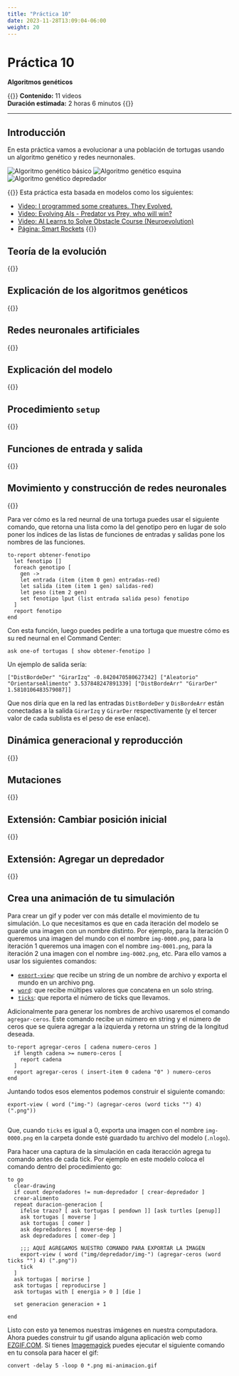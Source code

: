 ```yaml
---
title: "Práctica 10"
date: 2023-11-28T13:09:04-06:00
weight: 20
---
```


# Práctica 10

**Algoritmos genéticos**

{{<hint info>}}
**Contenido:** 11 videos  
**Duración estimada:** 2 horas 6 minutos 
{{</hint>}}

---

## Introducción

En esta práctica vamos a evolucionar a una población de tortugas usando un algoritmo genético y redes neurnonales. 

![Algoritmo genético básico](/img/algorimto-genetico-basico-r.gif)
![Algoritmo genético esquina](/img/algorimto-genetico-esquina-r.gif)
![Algoritmo genético depredador](/img/algorimto-genetico-depredador-r.gif)

{{<hint info>}}
Esta práctica esta basada en modelos como los siguientes:
- [Video: I programmed some creatures. They Evolved.](https://www.youtube.com/watch?v=N3tRFayqVtk)
- [Video: Evolving AIs - Predator vs Prey, who will win?](https://www.youtube.com/watch?v=qwrp3lB-jkQ)
- [Video: AI Learns to Solve Obstacle Course (Neuroevolution)](https://www.youtube.com/watch?v=9Zk_hY_CjiE)
- [Página: Smart Rockets](https://shivank1006.github.io/Smart-Rockets/)
{{</hint>}}

## Teoría de la evolución

{{<youtube id="HhgWOet6Ark">}}

## Explicación de los algoritmos genéticos

{{<youtube id="cycyWEIDp-0">}}

## Redes neuronales artificiales

{{<youtube id="a3818LdTILY">}}

## Explicación del modelo

{{<youtube id="dEbGWL6wBa8">}}

## Procedimiento `setup`

{{<youtube id="VMKVsqhyFCk">}}

## Funciones de entrada y salida

{{<youtube id="iLAcRZsO5wo">}}

## Movimiento y construcción de redes neuronales 

{{<youtube id="Pah5J-pcq00">}}

Para ver cómo es la red neurnal de una tortuga puedes usar el siguiente comando, que retorna una lista como la del genotipo pero en lugar de solo poner los índices de las listas de funciones de entradas y salidas pone los nombres de las funciones.

```
to-report obtener-fenotipo
  let fenotipo []
  foreach genotipo [
    gen ->
    let entrada (item (item 0 gen) entradas-red)
    let salida (item (item 1 gen) salidas-red)
    let peso (item 2 gen)
    set fenotipo lput (list entrada salida peso) fenotipo
  ]
  report fenotipo
end
```

Con esta función, luego puedes pedirle a una tortuga que muestre cómo es su red neurnal en el Command Center:

```
ask one-of tortugas [ show obtener-fenotipo ]
```

Un ejemplo de salida sería:

```
["DistBordeDer" "GirarIzq" -0.8420470580627342] ["Aleatorio" "OrientarseAlimento" 3.537848247891339] ["DistBordeArr" "GirarDer" 1.5810106483579087]]
```

Que nos diría que en la red las entradas `DistBordeDer` y `DisBordeArr` están conectadas a la salida `GirarIzq` y `GirarDer` respectivamente (y el tercer valor de cada sublista es el peso de ese enlace).

## Dinámica generacional y reproducción

{{<youtube id="oB7KjuuYzwI">}}

## Mutaciones

{{<youtube id="S5s6itdedpQ">}}

## Extensión: Cambiar posición inicial

{{<youtube id="ZeQt2F_HsDo">}}

## Extensión: Agregar un depredador

{{<youtube id="zMrFoyDMoL8">}}

## Crea una animación de tu simulación

Para crear un gif y poder ver con más detalle el movimiento de tu simulación. Lo que necesitamos es que en cada iteración del modelo se guarde una imagen con un nombre distinto. Por ejemplo, para la iteración 0 queremos una imagen del mundo con el nombre `img-0000.png`, para la iteración 1 queremos una imagen con el nombre `img-0001.png`, para la iteración 2 una imagen con el nombre `img-0002.png`, etc. Para ello vamos a usar los siguientes comandos:

- [`export-view`](https://ccl.northwestern.edu/netlogo/docs/dictionary.html#export-cmds): que recibe un string de un nombre de archivo y exporta el mundo en un archivo png.
- [`word`](https://ccl.northwestern.edu/netlogo/docs/dictionary.html#word): que recibe múltipes valores que concatena en un solo string.
- [`ticks`](https://ccl.northwestern.edu/netlogo/docs/dictionary.html#ticks): que reporta el número de ticks que llevamos.

Adicionalmente para generar los nombres de archivo usaremos el comando `agregar-ceros`. Este comando recibe un número en string y el número de ceros que se quiera agregar a la izquierda y retorna un string de la longitud deseada.

```
to-report agregar-ceros [ cadena numero-ceros ]
  if length cadena >= numero-ceros [
    report cadena
  ]
  report agregar-ceros ( insert-item 0 cadena "0" ) numero-ceros
end
```

Juntando todos esos elementos podemos construir el siguiente comando:

```
export-view ( word ("img-") (agregar-ceros (word ticks "") 4) (".png"))
 
```

Que, cuando `ticks` es igual a 0, exporta una imagen con el nombre `img-0000.png` en la carpeta donde esté guardado tu archivo del modelo (`.nlogo`). 

Para hacer una captura de la simulación en cada iteracción agrega tu comando antes de cada tick. Por ejemplo en este modelo coloca el comando dentro del procedimiento go:

```
to go
  clear-drawing
  if count depredadores != num-depredador [ crear-depredador ]
  crear-alimento
  repeat duracion-generacion [
    ifelse trazo? [ ask tortugas [ pendown ]] [ask turtles [penup]]
    ask tortugas [ moverse ]
    ask tortugas [ comer ]
    ask depredadores [ moverse-dep ]
    ask depredadores [ comer-dep ]

    ;;; AQUÍ AGREGAMOS NUESTRO COMANDO PARA EXPORTAR LA IMAGEN
    export-view ( word ("img/depredador/img-") (agregar-ceros (word ticks "") 4) (".png"))
    tick
  ]
  ask tortugas [ morirse ]
  ask tortugas [ reproducirse ]
  ask tortugas with [ energia > 0 ] [die ]

  set generacion generacion + 1

end
```

Listo con esto ya tenemos nuestras imágenes en nuestra computadora. Ahora puedes construir tu gif usando alguna aplicación web como [EZGIF.COM](https://ezgif.com/maker). Si tienes [Imagemagick](https://imagemagick.org/script/convert.php) puedes ejecutar el siguiente comando en tu consola para hacer el gif:

```
convert -delay 5 -loop 0 *.png mi-animacion.gif
```
